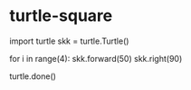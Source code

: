 # turtle-square


import turtle
skk = turtle.Turtle()

for i in range(4):
	skk.forward(50)
	skk.right(90)
	
turtle.done()
